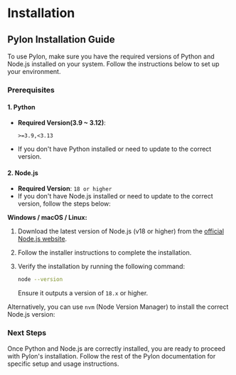 # Installation

## Pylon Installation Guide

To use Pylon, make sure you have the required versions of Python and Node.js installed on your system. Follow the instructions below to set up your environment.

### Prerequisites

#### 1. Python

*   **Required Version(**3.9 \~ 3.12**)**:&#x20;

    ```
    >=3.9,<3.13
    ```
* If you don't have Python installed or need to update to the correct version.

#### 2. Node.js

* **Required Version**: `18 or higher`
* If you don't have Node.js installed or need to update to the correct version, follow the steps below:

**Windows / macOS / Linux:**

1. Download the latest version of Node.js (v18 or higher) from the [official Node.js website](https://nodejs.org/).
2. Follow the installer instructions to complete the installation.
3.  Verify the installation by running the following command:

    ```bash
    node --version
    ```

    Ensure it outputs a version of `18.x` or higher.

Alternatively, you can use `nvm` (Node Version Manager) to install the correct Node.js version:

### Next Steps

Once Python and Node.js are correctly installed, you are ready to proceed with Pylon's installation. Follow the rest of the Pylon documentation for specific setup and usage instructions.
